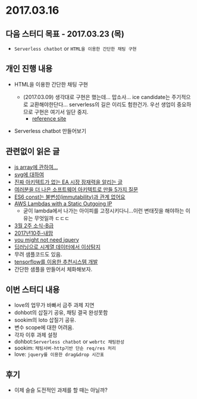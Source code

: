 # 2017.03.16

## 다음 스터디 목표 - 2017.03.23 (목)

* `Serverless chatbot` or `HTML을 이용한 간단한 채팅 구현`

## 개인 진행 내용

* HTML을 이용한 간단한 채팅 구현
  * (2017.03.09) 생각대로 구현은 했는데... 맙소사... ice candidate는 주기적으로 교환해야한단다... serverless의 길은 이리도 험한건가.
    우선 생업이 중요하므로 구현은 여기서 일단 중지.
    * [reference site](http://blim.co.kr/archives/183)

* Serverless chatbot 만들어보기

## 관련없이 읽은 글

* [js array에 관하여...](http://poiemaweb.com/js-array)
* [svg에 대하여](https://svgontheweb.com/ko/)
* [진짜 아키텍트가 없는 EA 시장 잠재력을 알리는 글](http://www.popit.kr/진짜-아키텍트가-없는-ea-시장-잠재력을-알리는-글)
* [여러분을 더 나은 소프트웨어 아키텍트로 만들 5가지 질문](http://www.hanbit.co.kr/network/category/category_view.html?cms_code=CMS8585678508)
* [ES6 const는 불변성(immutability)과 관계 없어요](https://medium.com/@khwsc1/es6-const는-불변성-immutability-과-관계-없어요-번역-118d3d50b909#.109tfbycx)
* [AWS Lambdas with a Static Outgoing IP](https://www.slideshare.net/addnull/aws-lambdas-with-a-static-outgoing-ip)
  * 굳이 lambda에서 나가는 아이피를 고정시키다니...이런 변태짓을 해야하는 이유는 무엇일까 ㄷㄷㄷ
* [3월 2주 소식-B급](http://jhrogue.blogspot.kr/2017/03/b-3-2.html)
* [2017년10주-내맘](http://www.sangkon.com/2017/03/12/sigamdream_weekly_2017_10/)
* [you might not need jquery](http://youmightnotneedjquery.com/)
* [딥러닝으로 시계열 데이터에서 이상탐지](https://www.infoq.com/articles/deep-learning-time-series-anomaly-detection)
* 무려 샘플코드도 있음.
* [tensorflow를 이용한 추천시스템 개발](https://www.buzzvil.com/2017/02/22/buzzvil-techblog-tensorflow-deeplearning/#.WK-AnqPsE18.twitter)
* 간단한 샘플을 만들어서 체화해보자.

## 이번 스터디 내용

* love의 업무가 바빠서 금주 과제 지연
* dohbot의 삽질기 공유, 채팅 결국 완성못함
* sookim의 loto 삽질기 공유.
 * 변수 scope에 대한 어려움.
* 각자 이후 과제 설정
 * dohbot:`Serverless chatbot` or `webrtc 채팅완성`
 * sookim: `채팅서버-http기반 단순 req/res 처리`
 * love: `jquery를 이용한 drag&drop 시간표`

## 후기

* 이제 슬슬 도전적인 과제를 할 때는 아닐까?

